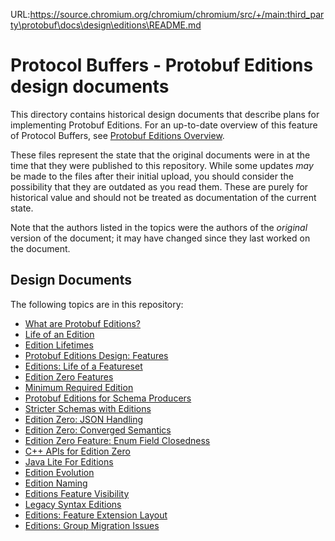 URL:https://source.chromium.org/chromium/chromium/src/+/main:third_party\protobuf\docs\design\editions\README.md
# Protocol Buffers - Protobuf Editions design documents

This directory contains historical design documents that describe plans for
implementing Protobuf Editions. For an up-to-date overview of this feature of
Protocol Buffers, see
[Protobuf Editions Overview](https://protobuf.dev/editions/overview/).

These files represent the state that the original documents were in at the time
that they were published to this repository. While some updates *may* be made to
the files after their initial upload, you should consider the possibility that
they are outdated as you read them. These are purely for historical value and
should not be treated as documentation of the current state.

Note that the authors listed in the topics were the authors of the *original*
version of the document; it may have changed since they last worked on the
document.

## Design Documents

The following topics are in this repository:

*   [What are Protobuf Editions?](what-are-protobuf-editions.md)
*   [Life of an Edition](life-of-an-edition.md)
*   [Edition Lifetimes](edition-lifetimes.md)
*   [Protobuf Editions Design: Features](protobuf-editions-design-features.md)
*   [Editions: Life of a Featureset](editions-life-of-a-featureset.md)
*   [Edition Zero Features](edition-zero-features.md)
*   [Minimum Required Edition](minimum-required-edition.md)
*   [Protobuf Editions for Schema Producers](protobuf-editions-for-schema-producers.md)
*   [Stricter Schemas with Editions](stricter-schemas-with-editions.md)
*   [Edition Zero: JSON Handling](edition-zero-json-handling.md)
*   [Edition Zero: Converged Semantics](edition-zero-converged-semantics.md)
*   [Edition Zero Feature: Enum Field Closedness](edition-zero-feature-enum-field-closedness.md)
*   [C++ APIs for Edition Zero](cpp-apis-for-edition-zero.md)
*   [Java Lite For Editions](java-lite-for-editions.md)
*   [Edition Evolution](edition-evolution.md)
*   [Edition Naming](edition-naming.md)
*   [Editions Feature Visibility](editions-feature-visibility.md)
*   [Legacy Syntax Editions](legacy-syntax-editions.md)
*   [Editions: Feature Extension Layout](editions-feature-extension-layout.md)
*   [Editions: Group Migration Issues](group-migration-issues.md)